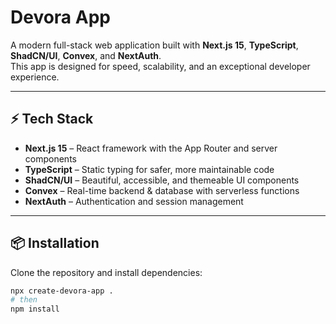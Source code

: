 # Devora App

A modern full-stack web application built with **Next.js 15**, **TypeScript**, **ShadCN/UI**, **Convex**, and **NextAuth**.  
This app is designed for speed, scalability, and an exceptional developer experience.

---

## ⚡ Tech Stack

- **Next.js 15** – React framework with the App Router and server components
- **TypeScript** – Static typing for safer, more maintainable code
- **ShadCN/UI** – Beautiful, accessible, and themeable UI components
- **Convex** – Real-time backend & database with serverless functions
- **NextAuth** – Authentication and session management

---

## 📦 Installation

Clone the repository and install dependencies:

```bash
npx create-devora-app .
# then
npm install
```
